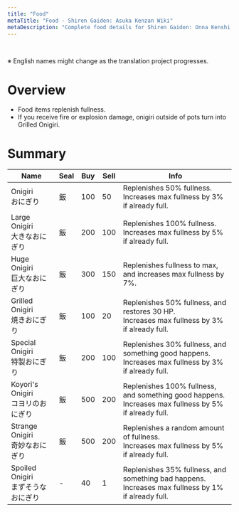 ```yaml
---
title: "Food"
metaTitle: "Food - Shiren Gaiden: Asuka Kenzan Wiki"
metaDescription: "Complete food details for Shiren Gaiden: Onna Kenshi Asuka Kenzan!"
---
```


<br/>

<span class="redText">※ English names might change as the translation project progresses.</span>

# Overview

- Food items replenish fullness.
- If you receive fire or explosion damage, onigiri outside of pots turn into Grilled Onigiri.

# Summary

<table class="itemListCentered">
  <thead>
    <tr>
      <th>Name</th>
      <th>Seal</th>
      <th>Buy</th>
      <th>Sell</th>
      <th>Info</th>
    </tr>
  </thead>
  <tbody>
    <tr>
      <td class="highlightYellow">Onigiri<br/>おにぎり</td>
      <td>飯</td>
      <td>100</td>
      <td>50</td>
      <td class="leftText">Replenishes 50% fullness.<br/>Increases max fullness by 3% if already full.</td>
    </tr>
    <tr>
      <td class="highlightYellow">Large Onigiri<br/>大きなおにぎり</td>
      <td>飯</td>
      <td>200</td>
      <td>100</td>
      <td class="leftText">Replenishes 100% fullness.<br/>Increases max fullness by 5% if already full.</td>
    </tr>
    <tr>
      <td class="highlightYellow">Huge Onigiri<br/>巨大なおにぎり</td>
      <td>飯</td>
      <td>300</td>
      <td>150</td>
      <td class="leftText">Replenishes fullness to max, and increases max fullness by 7%.</td>
    </tr>
    <tr>
      <td class="highlightYellow">Grilled Onigiri<br/>焼きおにぎり</td>
      <td>飯</td>
      <td>100</td>
      <td>20</td>
      <td class="leftText">Replenishes 50% fullness, and restores 30 HP.<br/>Increases max fullness by 3% if already full.</td>
    </tr>
    <tr>
      <td class="highlightYellow">Special Onigiri<br/>特製おにぎり</td>
      <td>飯</td>
      <td>200</td>
      <td>100</td>
      <td class="leftText">Replenishes 30% fullness, and something good happens.<br/>Increases max fullness by 3% if already full.</td>
    </tr>
    <tr>
      <td class="highlightYellow">Koyori's Onigiri<br/>コヨリのおにぎり</td>
      <td>飯</td>
      <td>500</td>
      <td>200</td>
      <td class="leftText">Replenishes 100% fullness, and something good happens.<br/>Increases max fullness by 5% if already full.</td>
    </tr>
    <tr>
      <td class="highlightYellow">Strange Onigiri<br/>奇妙なおにぎり</td>
      <td>飯</td>
      <td>500</td>
      <td>200</td>
      <td class="leftText">Replenishes a random amount of fullness.<br/>Increases max fullness by 5% if already full.</td>
    </tr>
    <tr>
      <td class="highlightYellow">Spoiled Onigiri<br/>まずそうなおにぎり</td>
      <td>-</td>
      <td>40</td>
      <td>1</td>
      <td class="leftText">Replenishes 35% fullness, and something bad happens.<br/>Increases max fullness by 1% if already full.</td>
    </tr>
  </tbody>
</table>
